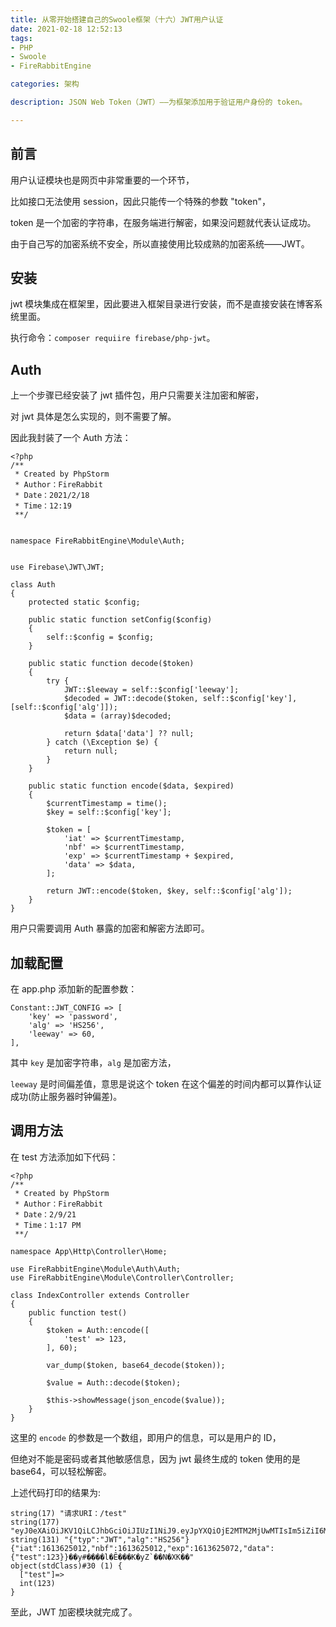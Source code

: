```yaml
---
title: 从零开始搭建自己的Swoole框架（十六）JWT用户认证
date: 2021-02-18 12:52:13
tags:
- PHP
- Swoole
- FireRabbitEngine

categories: 架构

description: JSON Web Token（JWT）——为框架添加用于验证用户身份的 token。

---
```


## 前言
用户认证模块也是网页中非常重要的一个环节，

比如接口无法使用 session，因此只能传一个特殊的参数 "token"，

token 是一个加密的字符串，在服务端进行解密，如果没问题就代表认证成功。

由于自己写的加密系统不安全，所以直接使用比较成熟的加密系统——JWT。

## 安装
jwt 模块集成在框架里，因此要进入框架目录进行安装，而不是直接安装在博客系统里面。

执行命令：`composer requiire firebase/php-jwt`。

## Auth
上一个步骤已经安装了 jwt 插件包，用户只需要关注加密和解密，

对 jwt 具体是怎么实现的，则不需要了解。

因此我封装了一个 Auth 方法：

```
<?php
/**
 * Created by PhpStorm
 * Author：FireRabbit
 * Date：2021/2/18
 * Time：12:19
 **/


namespace FireRabbitEngine\Module\Auth;


use Firebase\JWT\JWT;

class Auth
{
    protected static $config;

    public static function setConfig($config)
    {
        self::$config = $config;
    }

    public static function decode($token)
    {
        try {
            JWT::$leeway = self::$config['leeway'];
            $decoded = JWT::decode($token, self::$config['key'], [self::$config['alg']]);
            $data = (array)$decoded;

            return $data['data'] ?? null;
        } catch (\Exception $e) {
            return null;
        }
    }

    public static function encode($data, $expired)
    {
        $currentTimestamp = time();
        $key = self::$config['key'];

        $token = [
            'iat' => $currentTimestamp,
            'nbf' => $currentTimestamp,
            'exp' => $currentTimestamp + $expired,
            'data' => $data,
        ];

        return JWT::encode($token, $key, self::$config['alg']);
    }
}
```

用户只需要调用 Auth 暴露的加密和解密方法即可。

## 加载配置
在 app.php 添加新的配置参数：

```
Constant::JWT_CONFIG => [
    'key' => 'password',
    'alg' => 'HS256',
    'leeway' => 60,
],
```

其中 `key` 是加密字符串，`alg` 是加密方法，

`leeway` 是时间偏差值，意思是说这个 token 在这个偏差的时间内都可以算作认证成功(防止服务器时钟偏差)。

## 调用方法
在 test 方法添加如下代码：

```
<?php
/**
 * Created by PhpStorm
 * Author：FireRabbit
 * Date：2/9/21
 * Time：1:17 PM
 **/

namespace App\Http\Controller\Home;

use FireRabbitEngine\Module\Auth\Auth;
use FireRabbitEngine\Module\Controller\Controller;

class IndexController extends Controller
{
    public function test()
    {
        $token = Auth::encode([
            'test' => 123,
        ], 60);

        var_dump($token, base64_decode($token));

        $value = Auth::decode($token);

        $this->showMessage(json_encode($value));
    }
}

```

这里的 `encode` 的参数是一个数组，即用户的信息，可以是用户的 ID，

但绝对不能是密码或者其他敏感信息，因为 jwt 最终生成的 token 使用的是 base64，可以轻松解密。

上述代码打印的结果为:

```
string(17) "请求URI：/test"
string(177) "eyJ0eXAiOiJKV1QiLCJhbGciOiJIUzI1NiJ9.eyJpYXQiOjE2MTM2MjUwMTIsIm5iZiI6MTYxMzYyNTAxMiwiZXhwIjoxNjEzNjI1MDcyLCJkYXRhIjp7InRlc3QiOjEyM319.ygfIeSOkifgPqWyUyIb5rJFLnHlaYMvGTue0WEsTvP4"
string(131) "{"typ":"JWT","alg":"HS256"}{"iat":1613625012,"nbf":1613625012,"exp":1613625072,"data":{"test":123}}��y#����l�Ȇ���K�yZ`��N�XK��"
object(stdClass)#30 (1) {
  ["test"]=>
  int(123)
}
```

至此，JWT 加密模块就完成了。


